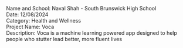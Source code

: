 Name and School: Naval Shah - South Brunswick High School </br>
Date: 12/08/2024</br>
Category: Health and Wellness</br>
Project Name: Voca</br>
Description: Voca is a machine learning powered app designed to help people who stutter lead better, more fluent lives

